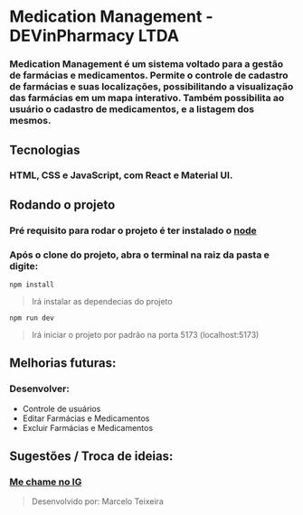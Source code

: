 # Medication Management - DEVinPharmacy LTDA

### Medication Management é um sistema voltado para a gestão de farmácias e medicamentos. Permite o controle de cadastro de farmácias e suas localizações, possibilitando a visualização das farmácias em um mapa interativo. Também  possibilita ao usuário o cadastro de medicamentos, e a listagem dos mesmos.

## Tecnologias

### HTML, CSS e JavaScript, com React e Material UI.

## Rodando o projeto

### Pré requisito para rodar o projeto é ter instalado o **<a href="https://nodejs.org/pt-br/download" target="_blank">node</a>**
### Após o clone do projeto, abra o terminal na raiz da pasta e digite:
```
npm install
```
> Irá instalar as dependecias do projeto

```
npm run dev
```
> Irá iniciar o projeto por padrão na porta 5173 (localhost:5173)


## Melhorias futuras:
### Desenvolver:
* Controle de usuários
* Editar Farmácias e Medicamentos
* Excluir Farmácias e Medicamentos

## Sugestões / Troca de ideias:
### <a href="https://instagram.com/marcelo_junqueira_/" target="_blank">Me chame no IG</a>


> Desenvolvido por: Marcelo Teixeira